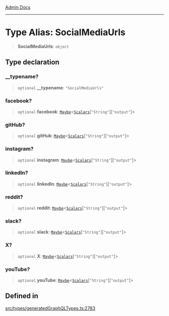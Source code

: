 [Admin Docs](/)

***

# Type Alias: SocialMediaUrls

> **SocialMediaUrls**: `object`

## Type declaration

### \_\_typename?

> `optional` **\_\_typename**: `"SocialMediaUrls"`

### facebook?

> `optional` **facebook**: [`Maybe`](Maybe.md)\<[`Scalars`](Scalars.md)\[`"String"`\]\[`"output"`\]\>

### gitHub?

> `optional` **gitHub**: [`Maybe`](Maybe.md)\<[`Scalars`](Scalars.md)\[`"String"`\]\[`"output"`\]\>

### instagram?

> `optional` **instagram**: [`Maybe`](Maybe.md)\<[`Scalars`](Scalars.md)\[`"String"`\]\[`"output"`\]\>

### linkedIn?

> `optional` **linkedIn**: [`Maybe`](Maybe.md)\<[`Scalars`](Scalars.md)\[`"String"`\]\[`"output"`\]\>

### reddit?

> `optional` **reddit**: [`Maybe`](Maybe.md)\<[`Scalars`](Scalars.md)\[`"String"`\]\[`"output"`\]\>

### slack?

> `optional` **slack**: [`Maybe`](Maybe.md)\<[`Scalars`](Scalars.md)\[`"String"`\]\[`"output"`\]\>

### X?

> `optional` **X**: [`Maybe`](Maybe.md)\<[`Scalars`](Scalars.md)\[`"String"`\]\[`"output"`\]\>

### youTube?

> `optional` **youTube**: [`Maybe`](Maybe.md)\<[`Scalars`](Scalars.md)\[`"String"`\]\[`"output"`\]\>

## Defined in

[src/types/generatedGraphQLTypes.ts:2783](https://github.com/Suyash878/talawa-api/blob/cfd688207611ba245c99edd8dbaccb2cdbf6a043/src/types/generatedGraphQLTypes.ts#L2783)
